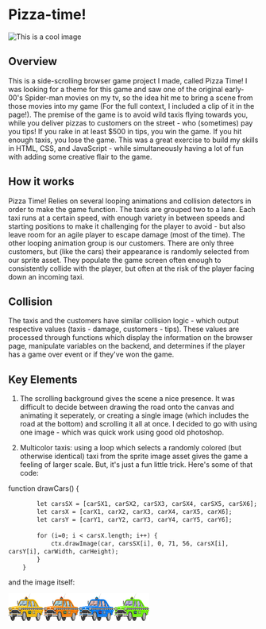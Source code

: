 # Pizza-time!
![This is a cool image](https://i.imgur.com/7SUJ314.png)
## Overview
This is a side-scrolling browser game project I made, called Pizza Time! I was looking for a theme for this game and saw one of the original early-00's Spider-man movies on my tv, so the idea hit me to bring a scene from those movies into my game (For the full context, I included a clip of it in the page!). The premise of the game is to avoid wild taxis flying towards you, while you deliver pizzas to customers on the street - who (sometimes) pay you tips! If you rake in at least $500 in tips, you win the game. If you hit enough taxis, you lose the game. This was a great exercise to build my skills in HTML, CSS, and JavaScript - while simultaneously having a lot of fun with adding some creative flair to the game.

## How it works
Pizza Time! Relies on several looping animations and collision detectors in order to make the game function. The taxis are grouped two to a lane. Each taxi runs at a certain speed, with enough variety in between speeds and starting positions to make it challenging for the player to avoid - but also leave room for an agile player to escape damage (most of the time). The other looping animation group is our customers. There are only three customers, but (like the cars) their appearance is randomly selected from our sprite asset. They populate the game screen often enough to consistently collide with the player, but often at the risk of the player facing down an incoming taxi.

## Collision
The taxis and the customers have similar collision logic - which output respective values (taxis - damage, customers - tips). These values are processed through functions which display the information on the browser page, manipulate variables on the backend, and determines if the player has a game over event or if they've won the game.

## Key Elements
1. The scrolling background gives the scene a nice presence. It was difficult to decide between drawing the road onto the canvas and animating it seperately, or creating a single image (which includes the road at the bottom) and scrolling it all at once. I decided to go with using one image - which was quick work using good old photoshop.

2. Multicolor taxis: using a loop which selects a randomly colored (but otherwise identical) taxi from the sprite image asset gives the game a feeling of larger scale. But, it's just a fun little trick. Here's some of that code:

function drawCars() {

            let carsSX = [carSX1, carSX2, carSX3, carSX4, carSX5, carSX6];
            let carsX = [carX1, carX2, carX3, carX4, carX5, carX6];
            let carsY = [carY1, carY2, carY3, carY4, carY5, carY6];

            for (i=0; i < carsX.length; i++) {
                ctx.drawImage(car, carsSX[i], 0, 71, 56, carsX[i], carsY[i], carWidth, carHeight);
            }
        }

and the image itself:

![This is the sprites of the taxis](assets/spritesheet.png)